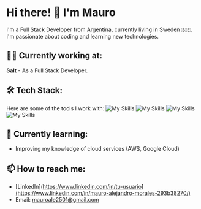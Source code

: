 # Hi there! 👋 I'm Mauro

I'm a Full Stack Developer from Argentina, currently living in Sweden 🇸🇪. 
I'm passionate about coding and learning new technologies.

## 👨‍💻 Currently working at:
**Salt** - As a Full Stack Developer.

## 🛠 Tech Stack:
Here are some of the tools I work with:
![My Skills](https://skillicons.dev/icons?i=git,js,ts,react,nextjs,html,css,materialui,jest,vite)
![My Skills](https://skillicons.dev/icons?i=java,nodejs,maven)
![My Skills](https://skillicons.dev/icons?i=docker,postgres,azure,netlify,vercel)
![My Skills](https://skillicons.dev/icons?i=idea,vscode,postman)

## 🌱 Currently learning:
- Improving my knowledge of cloud services (AWS, Google Cloud)

## 📫 How to reach me:
- [LinkedIn](https://www.linkedin.com/in/tu-usuario](https://www.linkedin.com/in/mauro-alejandro-morales-293b38270/)
- Email: mauroale2501@gmail.com
